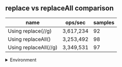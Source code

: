 ## replace vs replaceAll comparison

|name|ops/sec|samples|
|-|-|-|
|Using replace(//g)|3,617,234|92|
|Using replaceAll()|3,253,492|98|
|Using replaceAll(//g)|3,349,531|97|


<details>
<summary>Environment</summary>

* __Machine:__ linux x64 | 4 vCPUs | 15.2GB Mem
* __Run:__ Sat May 04 2024 00:17:56 GMT+0000 (Coordinated Universal Time)
</details>

<!--
{"environment":{"platform":"linux","arch":"x64","cpus":4,"totalMemory":15.245216369628906},"benchmarks":[{"name":"Using replace(//g)","opsSec":3617233.5041863592,"samples":4},{"name":"Using replaceAll()","opsSec":3253492.3356168806,"samples":4},{"name":"Using replaceAll(//g)","opsSec":3349531.3360869093,"samples":5}]}-->
